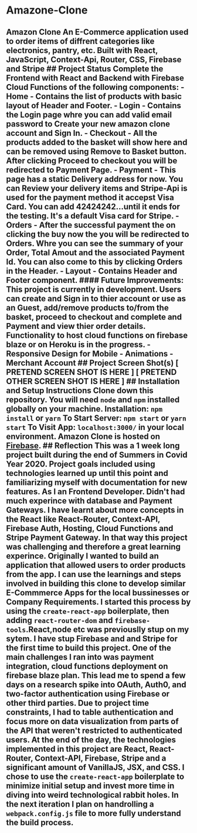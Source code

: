 # Amazone-Clone
## Amazon Clone  An E-Commerce application used to order items of diffrent categories like electronics, pantry, etc. Built with React, JavaScript, Context-Api, Router, CSS, Firebase and Stripe  ## Project Status  Complete the Frontend with React and Backend with Firebase Cloud Functions of the following components:  - Home - Contains the list of products with basic layout of Header and Footer. - Login - Contains the Login page whre you can add valid email password to Create your new amazon clone account and Sign In. - Checkout - All the products added to the basket will show here and can be removed using Remove to Basket button. After clicking Proceed to checkout you will be redirected to Payment Page. - Payment - This page has a static Delivery address for now. You can Review your delivery items and Stripe-Api is used for the payment method it accepst Visa Card. You can add   42424242...until it ends for the testing. It's a default Visa card for Stripe. - Orders - After the successful payment the on clicking the buy now the you will be redirected to Orders. Whre you can see the summary of your Order, Total Amout and the associated Payment Id. You can also come to this by clicking Orders in the Header. - Layout - Contains Header and Footer component.  #### Future Improvements:  This project is currently in development. Users can create and Sign in to thier account or use as an Guest, add/remove products to/from the basket, proceed to checkout and complete and Payment and view thier order details. Functionality to host cloud functions on firebase blaze or on Heroku is in the progress.  - Responsive Design for Mobile - Animations - Merchant Account  ## Project Screen Shot(s)  [ PRETEND SCREEN SHOT IS HERE ]  [ PRETEND OTHER SCREEN SHOT IS HERE ]  ## Installation and Setup Instructions  Clone down this repository. You will need `node` and `npm` installed globally on your machine.  Installation:  `npm install` or `yarn`  To Start Server:  `npm start` or `yarn start`  To Visit App:  `localhost:3000/` in your local environment.  Amazon Clone is hosted on [Firebase](https://clone-4afa0.web.app/).  ## Reflection  This was a 1 week long project built during the end of Summers in Covid Year 2020. Project goals included using technologies learned up until this point and familiarizing myself with documentation for new features. As I an Frontend Developer. Didn't had much experince with database and Payment Gateways. I have learnt about more concepts in the React like React-Router, Context-API, Firebase Auth, Hosting, Cloud Functions and Stripe Payment Gateway. In that way this project was challenging and therefore a great learning experince.  Originally I wanted to build an application that allowed users to order products from the app. I can use the learnings and steps involved in building this clone to develop similar E-Commmerce Apps for the local bussinesses or Company Requirements. I started this process by using the `create-react-app` boilerplate, then adding `react-router-dom` and `firebase-tools`.React,node etc was previouslly stup on my sytem. I have stup Firebase and and Stripe for the first time to build this project.  One of the main challenges I ran into was payment integration, cloud functions deployment on firebase blaze plan. This lead me to spend a few days on a research spike into OAuth, Auth0, and two-factor authentication using Firebase or other third parties. Due to project time constraints, I had to table authentication and focus more on data visualization from parts of the API that weren't restricted to authenticated users.  At the end of the day, the technologies implemented in this project are React, React-Router, Context-API, Firebase, Stripe and a significant amount of VanillaJS, JSX, and CSS. I chose to use the `create-react-app` boilerplate to minimize initial setup and invest more time in diving into weird technological rabbit holes. In the next iteration I plan on handrolling a `webpack.config.js` file to more fully understand the build process.
